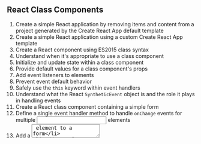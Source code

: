 ## React Class Components

1. Create a simple React application by removing items and content from a project generated by the Create React App default template
2. Create a simple React application using a custom Create React App template
3. Create a React component using ES2015 class syntax
4. Understand when it's appropriate to use a class component
5. Initialize and update state within a class component
6. Provide default values for a class component's props
7. Add event listeners to elements
8. Prevent event default behavior
9. Safely use the `this` keyword within event handlers
10. Understand what the React `SyntheticEvent` object is and the role it plays in handling events
11. Create a React class component containing a simple form
12. Define a single event handler method to handle `onChange` events for multiple <input> elements
13. Add a <textarea> element to a form
14. Add a <select> element to a form
15. Implement form validations
16. Understand the lifecycle of a React component
17. Recall that the commonly used component lifecycle methods include `componentDidMount`, `componentDidUpdate`, and `componentWillUnmount`
18. Use the `componentDidMount` component lifecycle method to fetch data from an API